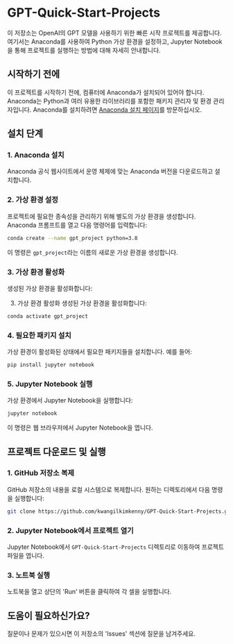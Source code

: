 # GPT-Quick-Start-Projects

이 저장소는 OpenAI의 GPT 모델을 사용하기 위한 빠른 시작 프로젝트를 제공합니다. 여기서는 Anaconda를 사용하여 Python 가상 환경을 설정하고, Jupyter Notebook을 통해 프로젝트를 실행하는 방법에 대해 자세히 안내합니다.

## 시작하기 전에

이 프로젝트를 시작하기 전에, 컴퓨터에 Anaconda가 설치되어 있어야 합니다. Anaconda는 Python과 여러 유용한 라이브러리를 포함한 패키지 관리자 및 환경 관리자입니다. Anaconda를 설치하려면 [Anaconda 설치 페이지](https://www.anaconda.com/products/distribution)를 방문하십시오.

## 설치 단계

### 1. Anaconda 설치

Anaconda 공식 웹사이트에서 운영 체제에 맞는 Anaconda 버전을 다운로드하고 설치합니다.

### 2. 가상 환경 설정

프로젝트에 필요한 종속성을 관리하기 위해 별도의 가상 환경을 생성합니다. Anaconda 프롬프트를 열고 다음 명령어를 입력합니다:



```bash
conda create --name gpt_project python=3.8
```

이 명령은 `gpt_project`라는 이름의 새로운 가상 환경을 생성합니다.

### 3. 가상 환경 활성화

생성된 가상 환경을 활성화합니다:



3. 가상 환경 활성화
생성된 가상 환경을 활성화합니다:

```bash
conda activate gpt_project
```

### 4. 필요한 패키지 설치

가상 환경이 활성화된 상태에서 필요한 패키지들을 설치합니다. 예를 들어:



```bash
pip install jupyter notebook
```

### 5. Jupyter Notebook 실행

가상 환경에서 Jupyter Notebook을 실행합니다:



```bash
jupyter notebook
```

이 명령은 웹 브라우저에서 Jupyter Notebook을 엽니다.

## 프로젝트 다운로드 및 실행

### 1. GitHub 저장소 복제

GitHub 저장소의 내용을 로컬 시스템으로 복제합니다. 원하는 디렉토리에서 다음 명령을 실행합니다:



```bash
git clone https://github.com/kwangilkimkenny/GPT-Quick-Start-Projects.git
```

### 2. Jupyter Notebook에서 프로젝트 열기

Jupyter Notebook에서 `GPT-Quick-Start-Projects` 디렉토리로 이동하여 프로젝트 파일을 엽니다.

### 3. 노트북 실행

노트북을 열고 상단의 'Run' 버튼을 클릭하여 각 셀을 실행합니다.

## 도움이 필요하신가요?

질문이나 문제가 있으시면 이 저장소의 'Issues' 섹션에 질문을 남겨주세요.
